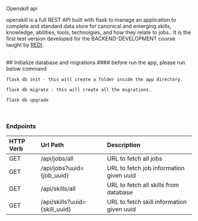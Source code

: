 Openskill api

openskill is a full REST API built with flask to manage an application to complete and standard data store for canonical and emerging skills, knowledge, abilities, tools, technolgies, and how they relate to jobs..
It is the first test version developed for the BACKEND-DEVELOPMENT course taught by [REDI](https://www.redi-school.org/career-program-munich).



<br>
## Initialize database and migrations
#### before run the app, please run below command

    flask db init - this will create a folder inside the app directory.
    
    flask db migrate - this will create all the migrations.
    
    flask db upgrade
    

<br>

### Endpoints

|HTTP Verb|  Url Path                                 | Description                     |
|:------- |:------------------------------------------|:-------------------------------
|  GET    | /api/jobs/all | URL to fetch all jobs|
|  GET    | /api/jobs?uuid={job_uuid} | URL to fetch job information given uuid|
|  GET    | /api/skills/all | URL to fetch all skills from database|
|  GET    | /api/skills?uuid={skill_uuid} | URL to fetch skill information given uuid|



